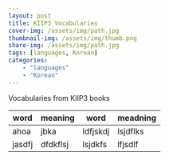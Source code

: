 ```yaml
---
layout: post
title: KIIP3 Vocabularies
cover-img: /assets/img/path.jpg
thumbnail-img: /assets/img/thumb.png
share-img: /assets/img/path.jpg
tags: [languages, Korean]
categories:
    - "languages"
    - "Korean"
---
```

Vocabularies from KIIP3 books

|word       | meaning  | word    | meadning |
|-----------|----------|----------|----------|
| ahoa      | jbka     | ldfjskdj | lsjdflks |
| jasdfj    | dfdkflsj | lsjdkfs  | lfjsdlf  |

